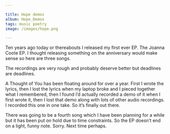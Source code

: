 ```yaml
---

title: Hope demos
album: Hope_Demos
tags: music poetry
image: /images/hope.png

---
```


Ten years ago today or there­abouts I re­leased my first ever EP. The Joanna Coote EP. I thought re­leas­ing something on the an­niversary would make sense so here are three songs.

The re­cord­ings are very rough and prob­ably de­serve bet­ter but dead­lines are dead­lines.

A Thought of You has been float­ing around for over a year. First I wrote the lyr­ics, then I lost the lyr­ics when my laptop broke and I pieced to­gether what I re­membered, then I found I’d ac­tu­ally re­cor­ded a demo of it when I first wrote it, then I lost that demo along with lots of other au­dio re­cord­ings. I re­cor­ded this one in one take. So it’s fi­nally out there.

There was go­ing to be a fourth song which I have been plan­ning for a while but it has been put on hold due to time con­straints. So the EP does­n’t end on a light, funny note. Sorry. Next time per­haps.
